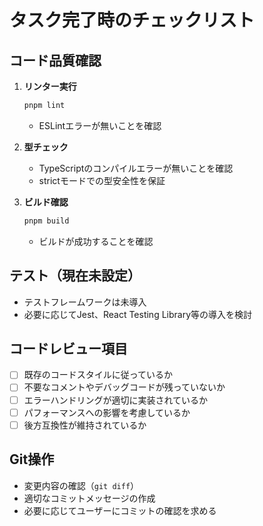 # タスク完了時のチェックリスト

## コード品質確認
1. **リンター実行**
   ```sh
   pnpm lint
   ```
   - ESLintエラーが無いことを確認

2. **型チェック**
   - TypeScriptのコンパイルエラーが無いことを確認
   - strictモードでの型安全性を保証

3. **ビルド確認**
   ```sh
   pnpm build
   ```
   - ビルドが成功することを確認

## テスト（現在未設定）
- テストフレームワークは未導入
- 必要に応じてJest、React Testing Library等の導入を検討

## コードレビュー項目
- [ ] 既存のコードスタイルに従っているか
- [ ] 不要なコメントやデバッグコードが残っていないか
- [ ] エラーハンドリングが適切に実装されているか
- [ ] パフォーマンスへの影響を考慮しているか
- [ ] 後方互換性が維持されているか

## Git操作
- 変更内容の確認（`git diff`）
- 適切なコミットメッセージの作成
- 必要に応じてユーザーにコミットの確認を求める